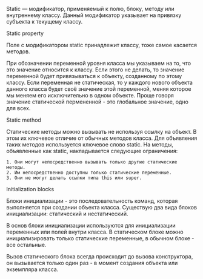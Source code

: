 Static — модификатор, применяемый к полю, блоку, методу или внутреннему классу. Данный модификатор указывает на  привязку субъекта  к текущему классу. 

Static property

Поле с модификатором static принадлежит классу, тоже самое касается методов.

При обозначении переменной уровня класса мы указываем на то, что это значение относится к классу. Если этого не делать, то значение переменной будет привязываться к объекту, 
созданному по этому классу. Если переменная не статическая, то у каждого нового объекта данного класса будет своё значение этой переменной, меняя которое мы меняем его
исключительно в одном объекте. Проще говоря значение статической пермененной - это глобальное значение, одно для всех.

Static method

Статические методы можно вызывать не используя ссылку на объект. В этом их ключевое отличие от обычных методов класса. Для объявления таких методов используется ключевое слово static. На методы, объявленные как static, накладывается следующие ограничения:

    1. Они могут непосредственно вызывать только другие статические методы.
    2. Им непосредственно доступны только статические переменные.
    3. Они не могут делать ссылки типа this или super.
    
Initialization blocks

Блоки инициализации - это последовательность команд, которая выполняется при создании объекта класса. Существую два вида блоков инициализации: статический и нестатический.

В основ блоки инициализации используются для инициализации переменных или полей внутри класса. В статическом блоке можно инициализировать только статические переменные, в обычном блоке - все остальные.

Вызов статического блока всегда происходит до вызова конструктора, он вызывается только один раз - в момент создания объекта или экземпляра класса.
